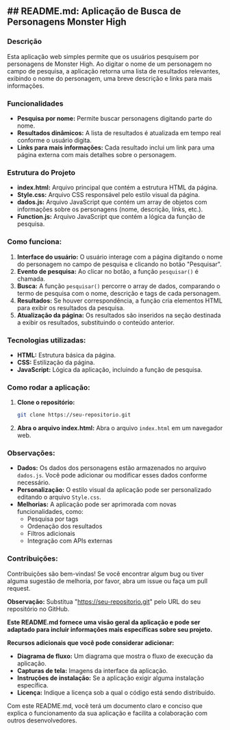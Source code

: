 ## **## README.md: Aplicação de Busca de Personagens Monster High**

### **Descrição**

Esta aplicação web simples permite que os usuários pesquisem por personagens de Monster High. Ao digitar o nome de um personagem no campo de pesquisa, a aplicação retorna uma lista de resultados relevantes, exibindo o nome do personagem, uma breve descrição e links para mais informações.

### **Funcionalidades**

* **Pesquisa por nome:** Permite buscar personagens digitando parte do nome.
* **Resultados dinâmicos:** A lista de resultados é atualizada em tempo real conforme o usuário digita.
* **Links para mais informações:** Cada resultado inclui um link para uma página externa com mais detalhes sobre o personagem.

### **Estrutura do Projeto**

* **index.html:** Arquivo principal que contém a estrutura HTML da página.
* **Style.css:** Arquivo CSS responsável pelo estilo visual da página.
* **dados.js:** Arquivo JavaScript que contém um array de objetos com informações sobre os personagens (nome, descrição, links, etc.).
* **Function.js:** Arquivo JavaScript que contém a lógica da função de pesquisa.

### **Como funciona:**

1. **Interface do usuário:** O usuário interage com a página digitando o nome do personagem no campo de pesquisa e clicando no botão "Pesquisar".
2. **Evento de pesquisa:** Ao clicar no botão, a função `pesquisar()` é chamada.
3. **Busca:** A função `pesquisar()` percorre o array de dados, comparando o termo de pesquisa com o nome, descrição e tags de cada personagem.
4. **Resultados:** Se houver correspondência, a função cria elementos HTML para exibir os resultados da pesquisa.
5. **Atualização da página:** Os resultados são inseridos na seção destinada a exibir os resultados, substituindo o conteúdo anterior.

### **Tecnologias utilizadas:**

* **HTML:** Estrutura básica da página.
* **CSS:** Estilização da página.
* **JavaScript:** Lógica da aplicação, incluindo a função de pesquisa.

### **Como rodar a aplicação:**

1. **Clone o repositório:**
   ```bash
   git clone https://seu-repositorio.git
   ```
2. **Abra o arquivo index.html:** Abra o arquivo `index.html` em um navegador web.

### **Observações:**

* **Dados:** Os dados dos personagens estão armazenados no arquivo `dados.js`. Você pode adicionar ou modificar esses dados conforme necessário.
* **Personalização:** O estilo visual da aplicação pode ser personalizado editando o arquivo `Style.css`.
* **Melhorias:** A aplicação pode ser aprimorada com novas funcionalidades, como:
    * Pesquisa por tags
    * Ordenação dos resultados
    * Filtros adicionais
    * Integração com APIs externas

### **Contribuições:**

Contribuições são bem-vindas! Se você encontrar algum bug ou tiver alguma sugestão de melhoria, por favor, abra um issue ou faça um pull request.

**Observação:** Substitua "https://seu-repositorio.git" pelo URL do seu repositório no GitHub.

**Este README.md fornece uma visão geral da aplicação e pode ser adaptado para incluir informações mais específicas sobre seu projeto.**

**Recursos adicionais que você pode considerar adicionar:**

* **Diagrama de fluxo:** Um diagrama que mostra o fluxo de execução da aplicação.
* **Capturas de tela:** Imagens da interface da aplicação.
* **Instruções de instalação:** Se a aplicação exigir alguma instalação específica.
* **Licença:** Indique a licença sob a qual o código está sendo distribuído.

Com este README.md, você terá um documento claro e conciso que explica o funcionamento da sua aplicação e facilita a colaboração com outros desenvolvedores.
